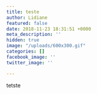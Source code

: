 ```yaml
---
title: teste
author: Lidiane
featured: false
date: 2018-11-23 18:31:51 +0000
meta_description: ''
hidden: true
image: "/uploads/600x300.gif"
categories: []
facebook_image: ''
twitter_image: ''

---
```

tetste